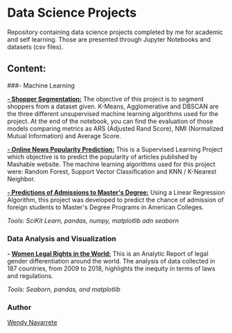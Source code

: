 # Data Science Projects

Repository containing data science projects completed by me for academic and self learning. Those are presented
through Jupyter Notebooks and datasets (csv files).


## Content:

###- Machine Learning

  **[- Shopper Segmentation:](https://github.com/mwpnava/Data-Science-Projects/tree/master/ShopperSegments_prediction)** The objective of this project is to segment shoppers from a dataset given. K-Means, Agglomerative and DBSCAN are the three different unsupervised machine learning algorithms used for the project. At the end of the notebook, you can find the evaluation of those models comparing metrics as ARS (Adjusted Rand Score), NMI (Normalized Mutual Information) and Average Score.

  **[- Online News Popularity Prediction:](https://github.com/mwpnava/Data-Science-Projects/tree/master/Popularity_prediction)** This is a Supervised Learning Project which objective is to predict the popularity of articles published by Mashable website. The machine learning algorithms used for this project were: Random Forest, Support Vector Classification and KNN / K-Nearest Neighbor.

  **[- Predictions of Admissions to Master's Degree:](https://github.com/mwpnava/thinkful/blob/master/Linear_regression.ipynb)** Using a Linear Regression Algorithm, this project was developed to predict the chance of admission of foreign students to Master's Degree Programs in American Colleges.

*Tools: SciKit Learn, pandas, numpy, matplotlib adn seaborn*


### Data Analysis and Visualization

**- [Women Legal Rights in the World:](https://github.com/mwpnava/thinkful/blob/master/Capstone_1:Analytic_Report_and_Research_Proposal.ipynb)** This is an Analytic Report of legal gender differentiation around the world. The analysis of data collected in 187 countries, from 2009 to 2018, highlights the inequity in terms of laws and regulations.

*Tools: Seaborn, pandas, and matplotlib*



### Author

[Wendy Navarrete](http://wendynavarrete.com)
